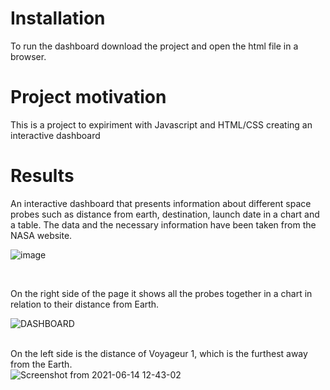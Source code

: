 # Installation

To run the dashboard download the project and open the html file in a browser.

# Project motivation

This is a project to expiriment with Javascript and HTML/CSS creating an interactive dashboard

# Results
 An interactive dashboard that presents information about different space probes such as distance from earth, 
destination, launch date in a chart and a table.
The data and the necessary information have been taken from the NASA website.
<br>

![image](https://user-images.githubusercontent.com/85845013/121944223-b43f6d00-cd52-11eb-956d-e3eae79df29a.png)

<br>

On the right side of the page it shows all the probes together in a chart in relation to their distance from Earth.<br>

![DASHBOARD](https://user-images.githubusercontent.com/85845013/121908817-a1ff0800-cd2d-11eb-8298-b4d3f90a7386.png)
<br>
<br>

On the left side is the distance of Voyageur 1, which is the furthest away from the Earth.<br>
![Screenshot from 2021-06-14 12-43-02](https://user-images.githubusercontent.com/85845013/121911781-5732bf80-cd30-11eb-9182-a557137ce21b.png)


